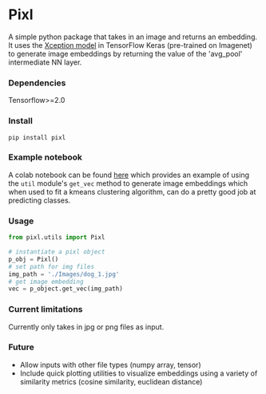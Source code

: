 # Pixl
A simple python package that takes in an image and returns an embedding. It uses the [Xception model](https://www.tensorflow.org/api_docs/python/tf/keras/applications/xception) in TensorFlow Keras (pre-trained on Imagenet) to generate image embeddings by returning the value of the 'avg_pool' intermediate NN layer. 

### Dependencies
Tensorflow>=2.0

### Install

`pip install pixl`

### Example notebook

A colab notebook can be found [here](https://github.com/justinhtn/pixl/blob/master/colab_example.ipynb) which provides an example of using the `util` module's `get_vec` method to generate image embeddings which when used to fit a kmeans clustering algorithm, can do a pretty good job at predicting classes.


### Usage

```python
from pixl.utils import Pixl

# instantiate a pixl object
p_obj = Pixl()
# set path for img files
img_path = './Images/dog_1.jpg'
# get image embedding
vec = p_object.get_vec(img_path)
```
### Current limitations 

Currently only takes in jpg or png files as input. 

### Future

- Allow inputs with other file types (numpy array, tensor)
- Include quick plotting utilities to visualize embeddings using a variety of similarity metrics (cosine similarity, euclidean distance)